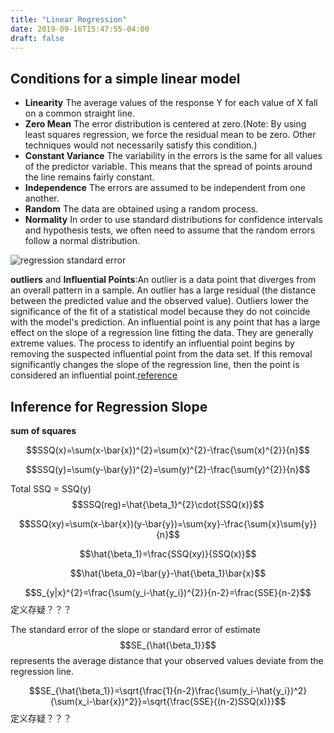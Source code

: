 ```yaml
---
title: "Linear Regression"
date: 2019-09-16T15:47:55-04:00
draft: false
---
```


## Conditions for a simple linear model
- **Linearity** The average values of the response Y for each value of X fall on a common straight line.
- **Zero Mean** The error distribution is centered at zero.(Note: By using least squares regression, we force the residual mean to be zero. Other techniques would not necessarily satisfy this condition.)
- **Constant Variance** The variability in the errors is the same for all values of the predictor variable. This means that the spread of points around the line remains fairly constant.
- **Independence** The errors are assumed to be independent from one another.
- **Random** The data are obtained using a random process. 
- **Normality** In order to use standard distributions for confidence intervals and hypothesis tests, we often need to assume that the random errors follow a normal distribution.

![regression standard error](/img/regression_standard_error.png)

**outliers** and **Influential Points**:An outlier is a data point that diverges from an overall pattern in a sample. An outlier has a large residual (the distance between the predicted value and the observed value). Outliers lower the significance of the fit of a statistical model because they do not coincide with the model's prediction. An influential point is any point that has a large effect on the slope of a regression line fitting the data. They are generally extreme values. The process to identify an influential point begins by removing the suspected influential point from the data set. If this removal significantly changes the slope of the regression line, then the point is considered an influential point.[reference](https://www.chegg.com/homework-help/definitions/outliers-and-influential-points-31)

## Inference for Regression Slope
**sum of squares**

$$SSQ(x)=\sum(x-\bar{x})^{2}=\sum(x)^{2}-\frac{\sum(x)^{2}}{n}$$

$$SSQ(y)=\sum(y-\bar{y})^{2}=\sum(y)^{2}-\frac{\sum(y)^{2}}{n}$$

Total SSQ = SSQ(y)
$$SSQ(reg)=\hat{\beta_1}^{2}\cdot{SSQ(x)}$$

$$SSQ(xy)=\sum(x-\bar{x})(y-\bar{y})=\sum{xy}-\frac{\sum{x}\sum{y}}{n}$$

$$\hat{\beta_1}=\frac{SSQ(xy)}{SSQ(x)}$$

$$\hat{\beta_0}=\bar{y}-\hat{\beta_1}\bar{x}$$

$$S_{y|x}^{2}=\frac{\sum(y_i-\hat{y_i})^{2}}{n-2}=\frac{SSE}{n-2}$$ 定义存疑？？？

The standard error of the slope or standard error of estimate $$SE_{\hat{\beta_1}}$$ represents the average distance that your observed values deviate from the regression line.

$$SE_{\hat{\beta_1}}=\sqrt{\frac{1}{n-2}\frac{\sum(y_i-\hat{y_i})^2}{\sum(x_i-\bar{x})^2}}=\sqrt{\frac{SSE}{(n-2)SSQ(x)}}$$ 定义存疑？？？


